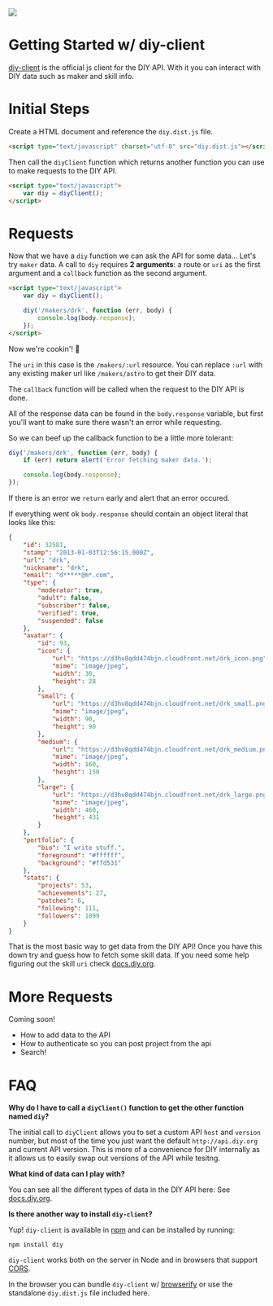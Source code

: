 ![](http://dofr7nqq7emks.cloudfront.net/gra_splash.jpg)

# Getting Started w/ diy-client

[diy-client](https://github.com/diy/diy-client) is the official js client
for the DIY API. With it you can interact with DIY data such as maker
and skill info.

# Initial Steps

Create a HTML document and reference the `diy.dist.js` file.

```html
<script type="text/javascript" charset="utf-8" src="diy.dist.js"></script>
```

Then call the `diyClient` function which returns another function you can use
to make requests to the DIY API.

```html
<script type="text/javascript">
    var diy = diyClient();
</script>
```

# Requests

Now that we have a `diy` function we can ask the API for some data… Let's try
`maker` data. A call to `diy` requires **2 arguments**: a route or `uri` as the first argument and
a `callback` function as the second argument.

```html
<script type="text/javascript">
    var diy = diyClient();

    diy('/makers/drk', function (err, body) {
        console.log(body.response);
    });
</script>
```

Now we're cookin'! :egg:

The `uri` in this case is the `/makers/:url` resource. You can replace `:url`
with any existing maker url like `/makers/astro` to get their DIY data.

The `callback` function will be called when the request to the DIY API is done.

All of the response data can be found in the `body.response` variable, but first
you'll want to make sure there wasn't an error while requesting.

So we can beef up the callback function to be a little more tolerant:

```js
diy('/makers/drk', function (err, body) {
    if (err) return alert('Error fetching maker data.');

    console.log(body.response);
});
```

If there is an error we `return` early and alert that an error occured.

If everything went ok `body.response` should contain an object literal that
looks like this:

```json
{
    "id": 32581,
    "stamp": "2013-01-03T12:56:15.000Z",
    "url": "drk",
    "nickname": "drk",
    "email": "d*****@m*.com",
    "type": {
        "moderator": true,
        "adult": false,
        "subscriber": false,
        "verified": true,
        "suspended": false
    },
    "avatar": {
        "id": 93,
        "icon": {
            "url": "https://d3hv8qdd474bjn.cloudfront.net/drk_icon.png",
            "mime": "image/jpeg",
            "width": 30,
            "height": 28
        },
        "small": {
            "url": "https://d3hv8qdd474bjn.cloudfront.net/drk_small.png",
            "mime": "image/jpeg",
            "width": 90,
            "height": 90
        },
        "medium": {
            "url": "https://d3hv8qdd474bjn.cloudfront.net/drk_medium.png",
            "mime": "image/jpeg",
            "width": 160,
            "height": 150
        },
        "large": {
            "url": "https://d3hv8qdd474bjn.cloudfront.net/drk_large.png",
            "mime": "image/jpeg",
            "width": 460,
            "height": 431
        }
    },
    "portfolio": {
        "bio": "I write stuff.",
        "foreground": "#ffffff",
        "background": "#ffd531"
    },
    "stats": {
        "projects": 53,
        "achievements": 27,
        "patches": 6,
        "following": 111,
        "followers": 1099
    }
}
```

That is the most basic way to get data from the DIY API! Once
you have this down try and guess how to fetch some skill data. If you need
some help figuring out the skill `uri` check [docs.diy.org](http://docs.diy.org).

# More Requests

Coming soon!

* How to add data to the API
* How to authenticate so you can post project from the api
* Search!

# FAQ

**Why do I have to call a `diyClient()` function to get the other function named `diy`?**

The initial call to `diyClient` allows you to set a custom API `host` and `version`
number, but most of the time you just want the default `http://api.diy.org` and
current API version. This is more of a convenience for DIY internally as
it allows us to easily swap out versions of the API while tesitng.

**What kind of data can I play with?**

You can see all the different types of data in the DIY API here:
See [docs.diy.org](http://docs.diy.org).

**Is there another way to install `diy-client`?**

Yup! `diy-client` is available in [npm](https://www.npmjs.org/package/diy) and
can be installed by running:

```shell
npm install diy
```

`diy-client` works both on the server in Node and in browsers that support
[CORS](https://developer.mozilla.org/en-US/docs/Web/HTTP/Access_control_CORS).

In the browser you can bundle `diy-client` w/
[browserify](https://github.com/substack/node-browserify) or use the standalone
`diy.dist.js` file included here.

